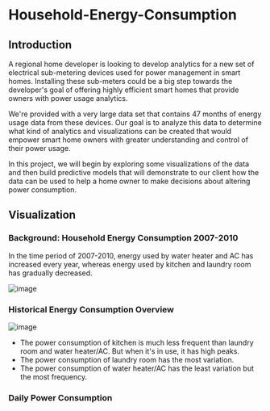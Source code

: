# Household-Energy-Consumption
## Introduction
A regional home developer is looking to develop analytics for a new set of electrical sub-metering devices used for power management in smart homes. Installing these sub-meters could be a big step towards the developer's goal of offering highly efficient smart homes that provide owners with power usage analytics.

We're provided with a very large data set that contains 47 months of energy usage data from these devices. Our goal is to analyze this data to determine what kind of analytics and visualizations can be created that would empower smart home owners with greater understanding and control of their power usage.

In this project, we will begin by exploring some visualizations of the data and then build predictive models that will demonstrate to our client how the data can be used to help a home owner to make decisions about altering power consumption.

## Visualization
### Background: Household Energy Consumption 2007-2010
In the time period of 2007-2010, energy used by water heater and AC has increased every year, whereas energy used by kitchen and laundry room has gradually decreased.

![image](https://user-images.githubusercontent.com/57699414/80930401-98f0e880-8d70-11ea-9543-3583a2900d2c.png)


### Historical Energy Consumption Overview

![image](https://user-images.githubusercontent.com/57699414/80930815-20d7f200-8d73-11ea-85bc-f9a05e22bb57.png)

- The power consumption of kitchen is much less frequent than laundry room and water heater/AC. But when it's in use, it has high peaks.
- The power consumption of laundry room has the most variation.
- The power consumption of water heater/AC has the least variation but the most frequency.


### Daily Power Consumption

